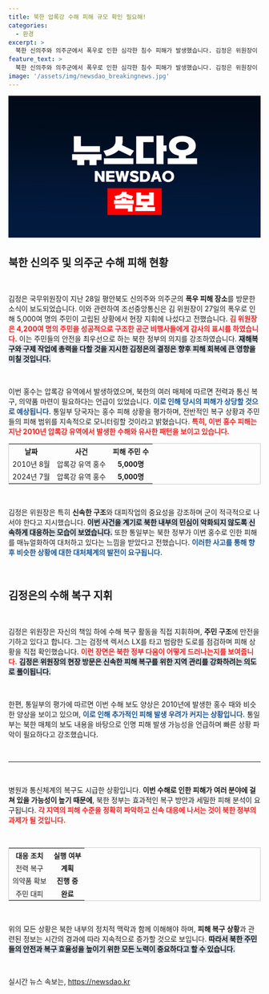 ```yaml
---
title: 북한 압록강 수해 피해 규모 확인 필요해!
categories:
  - 환경
excerpt: >
  북한 신의주와 의주군에서 폭우로 인한 심각한 침수 피해가 발생했습니다. 김정은 위원장이 현장을 방문해 주민 구조를 지휘하며 피해 복구에 총력을 다할 것을 지시했습니다. 과거의 홍수와 유사한 상황 속에서 인명 피해 가능성도 우려되고 있습니다. 클릭해 자세한 상황을 알아보세요!
feature_text: >
  북한 신의주와 의주군에서 폭우로 인한 심각한 침수 피해가 발생했습니다. 김정은 위원장이 현장을 방문해 주민 구조를 지휘하며 피해 복구에 총력을 다할 것을 지시했습니다. 과거의 홍수와 유사한 상황 속에서 인명 피해 가능성도 우려되고 있습니다. 클릭해 자세한 상황을 알아보세요!
image: '/assets/img/newsdao_breakingnews.jpg'
---
```


<p><img src="/assets/img/newsdao_breakingnews.jpg" alt="bookingtag 속보" /></p>

<h2 data-ke-size="size26">북한 신의주 및 의주군 수해 피해 현황</h2>

<p data-ke-size="size16">&nbsp;</p>

<p>김정은 국무위원장이 지난 28일 평안북도 신의주와 의주군의 <b>폭우 피해 장소</b>를 방문한 소식이 보도되었습니다. 이와 관련하여 조선중앙통신은 김 위원장이 27일의 폭우로 인해 5,000여 명의 주민이 고립된 상황에서 현장 지휘에 나섰다고 전했습니다. <b><span style="color: #ee2323;">김 위원장은 4,200여 명의 주민을 성공적으로 구조한 공군 비행사들에게 감사의 표시를 하였습니다.</span></b> 이는 주민들의 안전을 최우선으로 하는 북한 정부의 의지를 강조하였습니다. <b><span style="background-color: #21538527;">재해복구와 구제 작업에 총력을 다할 것을 지시한 김정은의 결정은 향후 피해 회복에 큰 영향을 미칠 것입니다.</span></b> </p>

<p data-ke-size="size16">&nbsp;</p>

<p>이번 홍수는 압록강 유역에서 발생하였으며, 북한의 여러 매체에 따르면 전력과 통신 복구, 의약품 마련이 필요하다는 언급이 있었습니다. <b><span style="color: #1a5490;">이로 인해 당시의 피해가 상당할 것으로 예상됩니다.</span></b> 통일부 당국자는 홍수 피해 상황을 평가하며, 전반적인 복구 상황과 주민들의 피해 범위를 지속적으로 모니터링할 것이라고 밝혔습니다. <b><span style="color: #ee2323;">특히, 이번 홍수 피해는 지난 2010년 압록강 유역에서 발생한 수해와 유사한 패턴을 보이고 있습니다.</span></b> </p>

<table style="width:100%; border:1px solid #cccccc;">
  <tr>
    <th style="text-align: center;">날짜</th>
    <th style="text-align: center;">사건</th>
    <th style="text-align: center;">피해 주민 수</th>
  </tr>
  <tr>
    <td style="text-align: center;">2010년 8월</td>
    <td style="text-align: center;">압록강 유역 홍수</td>
    <td style="text-align: center;"><b>5,000명</b></td>
  </tr>
  <tr>
    <td style="text-align: center;">2024년 7월</td>
    <td style="text-align: center;">압록강 유역 홍수</td>
    <td style="text-align: center;"><b>5,000명</b></td>
  </tr>
</table>

<p data-ke-size="size16">&nbsp;</p>

<p>김정은 위원장은 특히 <b>신속한 구조</b>와 대피작업의 중요성을 강조하며 군이 적극적으로 나서야 한다고 지시했습니다. <b><span style="background-color: #21538527;">이번 사건을 계기로 북한 내부의 민심이 악화되지 않도록 신속하게 대응하는 모습이 보였습니다.</span></b> 또한 통일부는 북한 정부가 이번 홍수로 인한 피해를 매뉴얼화하여 대처하고 있다는 느낌을 받았다고 전했습니다. <b><span style="color: #1a5490;">이러한 사고를 통해 향후 비슷한 상황에 대한 대처체계의 발전이 요구됩니다.</span></b> </p>

<p data-ke-size="size16">&nbsp;</p>

<h2 data-ke-size="size26">김정은의 수해 복구 지휘</h2>

<p data-ke-size="size16">&nbsp;</p>

<p>김정은 위원장은 자신의 책임 하에 수해 복구 활동을 직접 지휘하며, <b>주민 구조</b>에 만전을 기하고 있다고 합니다. 그는 검정색 렉서스 LX를 타고 범람한 도로를 점검하며 피해 상황을 직접 확인했습니다. <b><span style="color: #ee2323;">이런 장면은 북한 정부 다움이 어떻게 드러나는지를 보여줍니다.</span></b> <b><span style="background-color: #21538527;">김정은 위원장의 현장 방문은 신속한 피해 복구를 위한 지역 관리를 강화하려는 의도로 풀이됩니다.</span></b> </p>

<p data-ke-size="size16">&nbsp;</p>

<p>한편, 통일부의 평가에 따르면 이번 수해 보도 양상은 2010년에 발생한 홍수 때와 비슷한 양상을 보이고 있으며, <b><span style="color: #1a5490;">이로 인해 추가적인 피해 발생 우려가 커지는 상황입니다.</span></b> 통일부는 북한 매체의 보도 내용을 바탕으로 인명 피해 발생 가능성을 언급하며 빠른 상황 파악이 필요하다고 강조했습니다. </p>

<p data-ke-size="size16">&nbsp;</p>

<hr />

<p data-ke-size="size16">&nbsp;</p>

<p>병원과 통신체계의 복구도 시급한 상황입니다. <b>이번 수해로 인한 피해가 여러 분야에 걸쳐 있을 가능성이 높기 때문에</b>, 북한 정부는 효과적인 복구 방안과 세밀한 피해 분석이 요구됩니다. <b><span style="color: #ee2323;">각 지역의 피해 수준을 정확히 파악하고 신속 대응에 나서는 것이 북한 정부의 과제가 될 것입니다.</span></b> </p>

<p data-ke-size="size16">&nbsp;</p>

<table style="width:100%; border:1px solid #cccccc;">
  <tr>
    <th style="text-align: center;">대응 조치</th>
    <th style="text-align: center;">실행 여부</th>
  </tr>
  <tr>
    <td style="text-align: center;">전력 복구</td>
    <td style="text-align: center;"><b>계획</b></td>
  </tr>
  <tr>
    <td style="text-align: center;">의약품 확보</td>
    <td style="text-align: center;"><b>진행 중</b></td>
  </tr>
  <tr>
    <td style="text-align: center;">주민 대피</td>
    <td style="text-align: center;"><b>완료</b></td>
  </tr>
</table>

<p data-ke-size="size16">&nbsp;</p>

<p>위의 모든 상황은 북한 내부의 정치적 맥락과 함께 이해해야 하며, <b>피해 복구 상황</b>과 관련된 정보는 시간의 경과에 따라 지속적으로 증가할 것으로 보입니다. <b><span style="background-color: #21538527;">따라서 북한 주민들의 안전과 복구 효율성을 높이기 위한 모든 노력이 중요하다고 할 수 있습니다.</span></b> </p>

<p data-ke-size="size16">&nbsp;</p>
실시간 뉴스 속보는, <a href="https://newsdao.kr" rel="dofollow">https://newsdao.kr</a>


